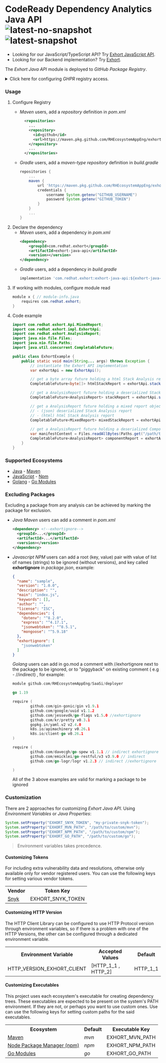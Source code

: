 # CodeReady Dependency Analytics Java API<br/>![latest-no-snapshot][0] ![latest-snapshot][1]

* Looking for our JavaScript/TypeScript API? Try [Exhort JavaScript API](https://github.com/RHEcosystemAppEng/exhort-javascript-api).
* Looking for our Backend implementation? Try [Exhort](https://github.com/RHEcosystemAppEng/exhort).

The _Exhort Java API_ module is deployed to _GitHub Package Registry_.

<details>
<summary>Click here for configuring <em>GHPR</em> registry access.</summary>
<h3>Configure Registry Access</h3>
<p>
Create a
<a href="https://docs.github.com/en/packages/learn-github-packages/introduction-to-github-packages#authenticating-to-github-packages">token</a>
with the <strong>read:packages</strong> scope<br/>

> Based on
> <a href="https://docs.github.com/en/packages/working-with-a-github-packages-registry/working-with-the-apache-maven-registry">GitHub documentation</a>,
> In <em>Actions</em> you can use <em>GITHUB_TOKEN</em>
</p>

<ul>
<li>
<p><em>Maven</em> users</p>
<ol>
<li>Encrypt your token

```shell
$ mvn --encrypt-password your-ghp-token-goes-here

encrypted-token-will-appear-here
```
</li>
<li>Add a <em>server</em> definition in your <em>$HOME/.m2/settings.xml</em>

```xml
<servers>
    ...
    <server>
        <id>github</id>
        <username>github-userid-goes-here</username>
        <password>encrypted-token-goes-here-including-curly-brackets</password>
    </server>
    ...
</servers>
```
</li>
</ol>
</li>

<li>
<em>Gradle</em> users, save your token and username as environment variables
<ul>
<li><em>GITHUB_USERNAME</em></li>
<li><em>GITHUB_TOKEN</em></li>
</ul>
</li>
</ul>
</details>

<h3>Usage</h3>
<ol>
<li>Configure Registry</li>
<ul>
<li>
<em>Maven</em> users, add a <em>repository</em> definition in <em>pom.xml</em>

```xml
  <repositories>
    ...
    <repository>
      <id>github</id>
      <url>https://maven.pkg.github.com/RHEcosystemAppEng/exhort-java-api</url>
    </repository>
    ...
  </repositories>
```
</li>

<li>
<em>Gradle</em> users, add a <em>maven-type repository</em> definition in <em>build.gradle</em>

```groovy
repositories {
    ...
    maven {
        url 'https://maven.pkg.github.com/RHEcosystemAppEng/exhort-java-api'
        credentials {
            username System.getenv("GITHUB_USERNAME")
            password System.getenv("GITHUB_TOKEN")
        }
    }
    ...
}
```
</li>
</ul>

<li>Declare the dependency
<ul>
<li>
<em>Maven</em> users, add a dependency in <em>pom.xml</em>

```xml
<dependency>
    <groupId>com.redhat.exhort</groupId>
    <artifactId>exhort-java-api</artifactId>
    <version></version>
</dependency>
```
</li>

<li>
<em>Gradle</em> users, add a dependency in <em>build.gradle</em>

```groovy
implementation 'com.redhat.exhort:exhort-java-api:${exhort-java-api.version}'
```
</li>
</ul>
</li>

<li>
If working with modules, configure module read

```java
module x { // module-info.java
    requires com.redhat.exhort;
}
```
</li>

<li>
Code example

```java
import com.redhat.exhort.Api.MixedReport;
import com.redhat.exhort.impl.ExhortApi;
import com.redhat.exhort.AnalysisReport;
import java.nio.file.Files;
import java.nio.file.Paths;
import java.util.concurrent.CompletableFuture;

public class ExhortExample {
    public static void main(String... args) throws Exception {
        // instantiate the Exhort API implementation
        var exhortApi = new ExhortApi();

        // get a byte array future holding a html Stack Analysis report
        CompletableFuture<byte[]> htmlStackReport = exhortApi.stackAnalysisHtml("/path/to/pom.xml");

        // get a AnalysisReport future holding a deserialized Stack Analysis report
        CompletableFuture<AnalysisReport> stackReport = exhortApi.stackAnalysis("/path/to/pom.xml");

        // get a AnalysisReport future holding a mixed report object aggregating:
        // - (json) deserialized Stack Analysis report
        // - (html) html Stack Analysis report
        CompletableFuture<MixedReport> mixedStackReport = exhortApi.stackAnalysisMixed("/path/to/pom.xml");
        
        // get a AnalysisReport future holding a deserialized Component Analysis report
        var manifestContent = Files.readAllBytes(Paths.get("/path/to/pom.xml"));
        CompletableFuture<AnalysisReport> componentReport = exhortApi.componentAnalysis("pom.xml", manifestContent);
    }
}
```
</li>
</ol>

<h3>Supported Ecosystems</h3>
<ul>
<li><a href="https://www.java.com/">Java</a> - <a href="https://maven.apache.org/">Maven</a></li>
<li><a href="https://www.javascript.com//">JavaScript</a> - <a href="https://www.npmjs.com//">Npm</a></li>
<li><a href="https://go.dev//">Golang</a> - <a href="https://go.dev/blog/using-go-modules//">Go Modules</a></li>
</ul>

<h3>Excluding Packages</h3>
<p>
Excluding a package from any analysis can be achieved by marking the package for exclusion.
</p>

<ul>
<li>
<em>Java Maven</em> users can add a comment in <em>pom.xml</em>

```xml
<dependency> <!--exhortignore-->
  <groupId>...</groupId>
  <artifactId>...</artifactId>
  <version></version>
</dependency>
```
</li>

</ul>
<ul>
<li>
<em>Javascript NPM </em> users can add a root (key, value) pair with value of list of names (strings) to be ignored (without versions), and key called <b>exhortignore</b> in <em>package.json</em>,  example:

```json
{
  "name": "sample",
  "version": "1.0.0",
  "description": "",
  "main": "index.js",
  "keywords": [],
  "author": "",
  "license": "ISC",
  "dependencies": {
    "dotenv": "^8.2.0",
    "express": "^4.17.1",
    "jsonwebtoken": "^8.5.1",
    "mongoose": "^5.9.18"
  },
  "exhortignore": [
    "jsonwebtoken"
  ]
}

```

<em>Golang</em> users can add in go.mod a comment with //exhortignore next to the package to be ignored, or to "piggyback" on existing comment ( e.g - //indirect) , for example:
```go
module github.com/RHEcosystemAppEng/SaaSi/deployer

go 1.19

require (
        github.com/gin-gonic/gin v1.9.1
        github.com/google/uuid v1.1.2
        github.com/jessevdk/go-flags v1.5.0 //exhortignore
        github.com/kr/pretty v0.3.1
        gopkg.in/yaml.v2 v2.4.0
        k8s.io/apimachinery v0.26.1
        k8s.io/client-go v0.26.1
)

require (
        github.com/davecgh/go-spew v1.1.1 // indirect exhortignore
        github.com/emicklei/go-restful/v3 v3.9.0 // indirect
        github.com/go-logr/logr v1.2.3 // indirect //exhortignore

)
```

All of the 3 above examples are valid for marking a package to be ignored 

</li>

</ul>

<h3>Customization</h3>
<p>
There are 2 approaches for customizing <em>Exhort Java API</em>. Using <em>Environment Variables</em> or
<em>Java Properties</em>:

```java
System.setProperty("EXHORT_SNYK_TOKEN", "my-private-snyk-token");
System.setProperty("EXHORT_MVN_PATH", "/path/to/custom/mvn");
System.setProperty("EXHORT_NPM_PATH", "/path/to/custom/npm");
System.setProperty("EXHORT_GO_PATH", "/path/to/custom/go");

```

> Environment variables takes precedence.
</p>

<h4>Customizing Tokens</h4>
<p>
For including extra vulnerability data and resolutions, otherwise only available only for vendor registered users. You
can use the following keys for setting various vendor tokens.
</p>

<table>
<tr>
<th>Vendor</th>
<th>Token Key</th>
</tr>
<tr>
<td><a href="https://app.snyk.io/redhat/snyk-token">Snyk</a></td>
<td>EXHORT_SNYK_TOKEN</td>
</tr>

</table>
<h4>Customizing HTTP Version</h4>
<p>
The HTTP Client Library can be configured to use HTTP Protocol version through environment variables, so if there is a problem with one of the HTTP Versions, the other can be configured through a dedicated environment variable.  
</p>

<table>
<tr>
<th>Environment Variable</th>
<th>Accepted Values</th>
<th>Default</th>


</tr>
<tr>
<td>HTTP_VERSION_EXHORT_CLIENT</td>
<td>[HTTP_1_1 , HTTP_2]</td>
<td>HTTP_1_1</td>
</tr>
</table>

<h4>Customizing Executables</h4>
<p>
This project uses each ecosystem's executable for creating dependency trees. These executables are expected to be
present on the system's PATH environment. If they are not, or perhaps you want to use custom ones. Use can use the
following keys for setting custom paths for the said executables.
</p>

<table>
<tr>
<th>Ecosystem</th>
<th>Default</th>
<th>Executable Key</th>
</tr>
<tr>
<td><a href="https://maven.apache.org/">Maven</a></td>
<td><em>mvn</em></td>
<td>EXHORT_MVN_PATH</td>
</tr>
<tr>
<td><a href="https://www.npmjs.com/">Node Package Manager (npm)</a></td>
<td><em>npm</em></td>
<td>EXHORT_NPM_PATH</td>
</tr>
<td><a href="https://go.dev/blog/using-go-modules/">Go Modules</a></td>
<td><em>go</em></td>
<td>EXHORT_GO_PATH</td>
</tr>

</table>

<!-- Badge links -->
[0]: https://img.shields.io/github/v/release/RHEcosystemAppEng/exhort-java-api?color=green&label=latest
[1]: https://img.shields.io/github/v/release/RHEcosystemAppEng/exhort-java-api?color=yellow&include_prereleases&label=snapshot
